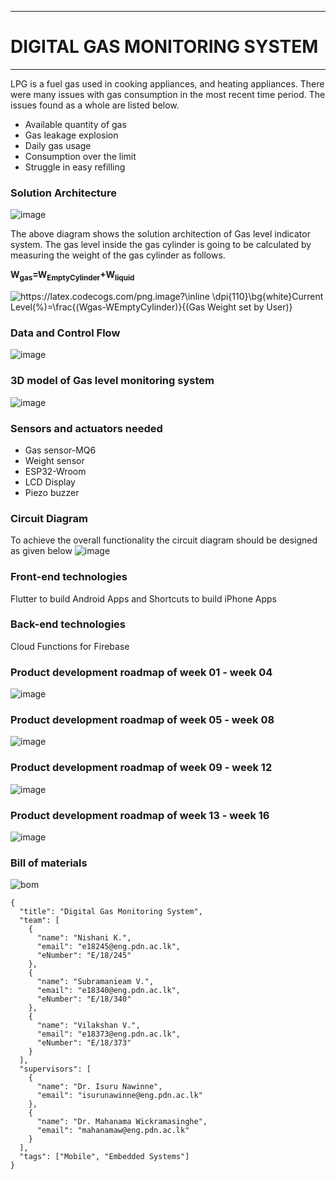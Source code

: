 ___
# DIGITAL GAS MONITORING SYSTEM
___

LPG is a fuel gas used in cooking appliances, and heating appliances. There were many issues with gas consumption in the most recent time period. The issues found as a whole are listed below.
* Available quantity of gas
* Gas leakage explosion
* Daily gas usage
* Consumption over the limit
* Struggle in easy refilling

### Solution Architecture
![image](https://user-images.githubusercontent.com/95094083/204203194-5b5e47a1-138a-475a-9889-5314d6789042.png)

The above diagram shows the solution architection of Gas level indicator system. The gas level inside the gas cylinder is going to be calculated by measuring the weight of the gas cylinder as follows.

**W<sub>gas</sub>=W<sub>EmptyCylinder</sub>+W<sub>liquid</sub>**

<img src="https://latex.codecogs.com/png.image?\inline&space;\dpi{110}\bg{white}Current&space;Level(%)=\frac{(Wgas-WEmptyCylinder)}{(Gas&space;Weight&space;set&space;by&space;User)}" title="https://latex.codecogs.com/png.image?\inline \dpi{110}\bg{white}Current Level(%)=\frac{(Wgas-WEmptyCylinder)}{(Gas Weight set by User)}" />

### Data and Control Flow
![image](https://user-images.githubusercontent.com/95094083/204203325-5ba9f899-ed1a-4dba-b335-d2d99da205d1.png)

### 3D model of Gas level monitoring system
![image](https://user-images.githubusercontent.com/95094083/204203522-b9896378-0acf-4e6f-b42d-f61854d931e3.png)

### Sensors and actuators needed
* Gas sensor-MQ6
* Weight sensor
* ESP32-Wroom
* LCD Display 
* Piezo buzzer 

### Circuit Diagram
To achieve the overall functionality the circuit diagram should be designed as given below
![image](https://user-images.githubusercontent.com/95094083/204203765-5c2e0abe-bd20-43ad-9d6a-372a204420b7.png)

### Front-end technologies
Flutter to build Android Apps and Shortcuts to build iPhone Apps

### Back-end technologies
Cloud Functions for Firebase

### Product development roadmap of week 01 - week 04
![image](https://user-images.githubusercontent.com/95094083/204204835-e30f008e-5f93-4dc1-bc82-8686bd5a76e6.png)

### Product development roadmap of week 05 - week 08
![image](https://user-images.githubusercontent.com/95094083/204204779-d91b8ca1-e968-4fe2-964e-e8afd8922ec1.png)

### Product development roadmap of week 09 - week 12
![image](https://user-images.githubusercontent.com/95094083/204204674-72af1380-a943-40f9-9f83-43df88070ec2.png)

### Product development roadmap of week 13 - week 16
![image](https://user-images.githubusercontent.com/95094083/204204735-6fa298ad-5b67-4834-aa77-d6eaccf0da00.png)

### Bill of materials

![bom](https://user-images.githubusercontent.com/73964224/204232440-44c6913c-02ec-44fc-919d-707c433c408d.PNG)

```
{
  "title": "Digital Gas Monitoring System",
  "team": [
    {
      "name": "Nishani K.",
      "email": "e18245@eng.pdn.ac.lk",
      "eNumber": "E/18/245"
    },
    {
      "name": "Subramanieam V.",
      "email": "e18340@eng.pdn.ac.lk",
      "eNumber": "E/18/340"
    },
    {
      "name": "Vilakshan V.",
      "email": "e18373@eng.pdn.ac.lk",
      "eNumber": "E/18/373"
    }
  ],
  "supervisors": [
    {
      "name": "Dr. Isuru Nawinne",
      "email": "isurunawinne@eng.pdn.ac.lk"
    },
    {
      "name": "Dr. Mahanama Wickramasinghe",
      "email": "mahanamaw@eng.pdn.ac.lk"
    }
  ],
  "tags": ["Mobile", "Embedded Systems"]
}
```
